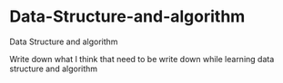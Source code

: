 # Data-Structure-and-algorithm
Data Structure and algorithm

Write down what I think that need to be write down while learning data structure and algorithm